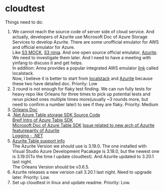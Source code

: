 # cloudtest
Things need to do:

1. We cannot reach the source code of server side of cloud service. And actually, developers of Azurite use Microsoft Doc of Azure Storage Services to develop Azurite. There are some unofficial emulator for AWS and official emulator for Azure.  
Like [S3 MOCK](https://github.com/adobe/S3Mock#implemented-s3-apis), [S3 ninja](https://github.com/scireum/s3ninja). And one open source official emulator, [Azurite](https://github.com/Azure/Azurite#https-setup). We need to investigate them later. And I need to have a meeting with yinfang to discuss it and get helps.  
In addition: Anna provides a popular integrated AWS emulator [link](https://github.com/localstack/localstack) called localstack.  
Now, I believe it is better to start from [localstack](https://github.com/localstack/localstack) and [Azurite](https://github.com/Azure/Azurite#https-setup) because these two have detailed doc.  Priority: Low 
2. 3 round is not enough for flaky test finding. We can run fully tests for heavy repo like Orleans for three times to pick up potential tests and rerun picked ones multiple times more(usually ~3 rounds more, but need to confirm a number later) to see if they are flaky. Priority: Medium
3. [Orleans Doc](https://learn.microsoft.com/en-us/dotnet/orleans/overview)   
4. [.Net Azure Table storage SDK Source Code](https://github.com/Azure/azure-sdk-for-net/tree/main/sdk/tables)  
[Breif Intro of Azure Table SDK](https://www.nuget.org/packages/Azure.Data.Tables/)  
[Microsoft Doc of Azure Table SDK](https://learn.microsoft.com/en-us/azure/cosmos-db/table/support?toc=https%3A%2F%2Flearn.microsoft.com%2Fen-us%2Fazure%2Fstorage%2Ftables%2Ftoc.json&bc=https%3A%2F%2Flearn.microsoft.com%2Fen-us%2Fazure%2Fbread%2Ftoc.json)
[Issue related to new arch of Azurite](https://github.com/Azure/Azurite/labels/NewArch)  
[featureparity of Azurite](https://github.com/Azure/Azurite/labels/featureparity)  
[Logging - .NET](https://learn.microsoft.com/en-us/dotnet/core/extensions/logging?tabs=command-line)  
5. [Azurite Table support info](https://github.com/Azure/Azurite/wiki/Azurite-V3-Table)   
The Azurite Version we should use is 3.19.0. The one installed with Visual Studio Azure Development Pacakage is 3.18.0, but the newest one is 3.19.0(To the time I update cloudtest). And Azurite updated to 3.20.1 last night.  
The Orleans Version should be v3.6.5.  
6. Azurite releases a new version call 3.20.1 last night. Need to upgrade later. Priority: Low.  
7. Set up cloudtest in linux and update readme. Priority: Low.
